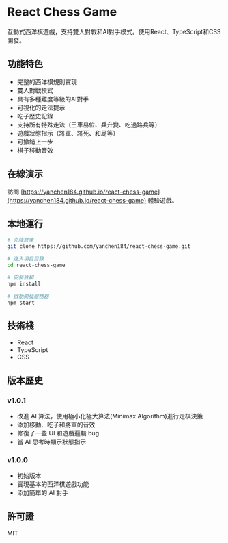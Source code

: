 # React Chess Game

互動式西洋棋遊戲，支持雙人對戰和AI對手模式。使用React、TypeScript和CSS開發。

## 功能特色

- 完整的西洋棋規則實現
- 雙人對戰模式
- 具有多種難度等級的AI對手
- 可視化的走法提示
- 吃子歷史記錄
- 支持所有特殊走法（王車易位、兵升變、吃過路兵等）
- 遊戲狀態指示（將軍、將死、和局等）
- 可撤銷上一步
- 棋子移動音效

## 在線演示

訪問 [https://yanchen184.github.io/react-chess-game](https://yanchen184.github.io/react-chess-game) 體驗遊戲。

## 本地運行

```bash
# 克隆倉庫
git clone https://github.com/yanchen184/react-chess-game.git

# 進入項目目錄
cd react-chess-game

# 安裝依賴
npm install

# 啟動開發服務器
npm start
```

## 技術棧

- React
- TypeScript
- CSS

## 版本歷史

### v1.0.1
- 改進 AI 算法，使用極小化極大算法(Minimax Algorithm)進行走棋決策
- 添加移動、吃子和將軍的音效
- 修復了一些 UI 和遊戲邏輯 bug
- 當 AI 思考時顯示狀態指示

### v1.0.0
- 初始版本
- 實現基本的西洋棋遊戲功能
- 添加簡單的 AI 對手

## 許可證

MIT
